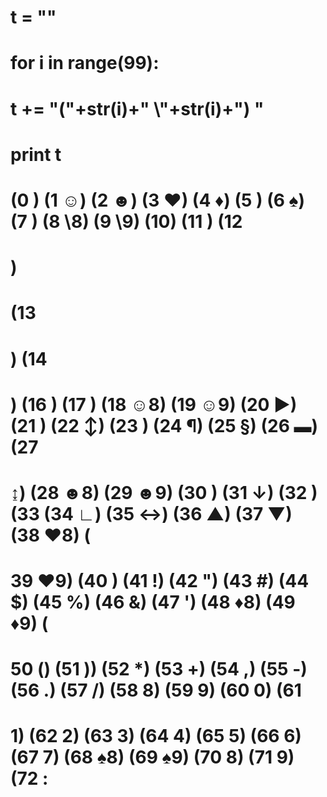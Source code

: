 
# t = ""
# for i in range(99):
#     t += "("+str(i)+" \\"+str(i)+") "

# print t

# (0 ) (1 ☺) (2 ☻) (3 ♥) (4 ♦) (5 ) (6 ♠) (7 ) (8 \8) (9 \9) (10) (11     ) (12
#                                                                               )
# (13
#     ) (14
# ) (16 ) (17 ) (18 ☺8) (19 ☺9) (20 ►) (21 ) (22 ↕) (23 ) (24 ¶) (25 §) (26 ▬) (27
#  ↨) (28 ☻8) (29 ☻9) (30 ) (31 ↓) (32 ) (33 (34 ∟) (35 ↔) (36 ▲) (37 ▼) (38 ♥8) (
# 39 ♥9) (40  ) (41 !) (42 ") (43 #) (44 $) (45 %) (46 &) (47 ') (48 ♦8) (49 ♦9) (
# 50 () (51 )) (52 *) (53 +) (54 ,) (55 -) (56 .) (57 /) (58 8) (59 9) (60 0) (61
# 1) (62 2) (63 3) (64 4) (65 5) (66 6) (67 7) (68 ♠8) (69 ♠9) (70 8) (71 9) (72 :